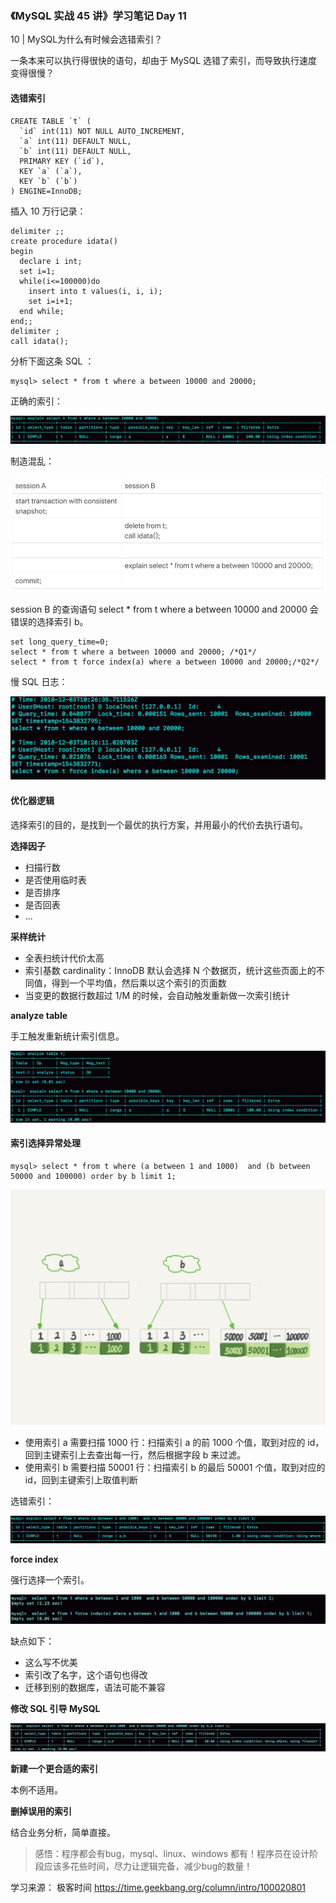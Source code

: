 ### 《MySQL 实战 45 讲》学习笔记 Day 11

10 | MySQL为什么有时候会选错索引？

一条本来可以执行得很快的语句，却由于 MySQL 选错了索引，而导致执行速度变得很慢？

#### 选错索引

```
CREATE TABLE `t` (
  `id` int(11) NOT NULL AUTO_INCREMENT,
  `a` int(11) DEFAULT NULL,
  `b` int(11) DEFAULT NULL,
  PRIMARY KEY (`id`),
  KEY `a` (`a`),
  KEY `b` (`b`)
) ENGINE=InnoDB;
```

插入 10 万行记录：

```
delimiter ;;
create procedure idata()
begin
  declare i int;
  set i=1;
  while(i<=100000)do
    insert into t values(i, i, i);
    set i=i+1;
  end while;
end;;
delimiter ;
call idata();
```

分析下面这条 SQL ：

```
mysql> select * from t where a between 10000 and 20000;
```

正确的索引：

![](media/16791559302448.jpg)

制造混乱：

![](media/16791558814592.jpg)

session B 的查询语句 select * from t where a between 10000 and 20000 会错误的选择索引 b。

```
set long_query_time=0;
select * from t where a between 10000 and 20000; /*Q1*/
select * from t force index(a) where a between 10000 and 20000;/*Q2*/
```

慢 SQL 日志：

![](media/16791560114219.jpg)

#### 优化器逻辑

选择索引的目的，是找到一个最优的执行方案，并用最小的代价去执行语句。

**选择因子**

* 扫描行数
* 是否使用临时表
* 是否排序
* 是否回表
* ...

**采样统计**

* 全表扫统计代价太高
* 索引基数 cardinality：InnoDB 默认会选择 N 个数据页，统计这些页面上的不同值，得到一个平均值，然后乘以这个索引的页面数
* 当变更的数据行数超过 1/M 的时候，会自动触发重新做一次索引统计

**analyze table**

手工触发重新统计索引信息。

![](media/16791571542591.jpg)

#### 索引选择异常处理

```
mysql> select * from t where (a between 1 and 1000)  and (b between 50000 and 100000) order by b limit 1;
```

![](media/16791574144601.jpg)

* 使用索引 a 需要扫描 1000 行：扫描索引 a 的前 1000 个值，取到对应的 id，回到主键索引上去查出每一行，然后根据字段 b 来过滤。
* 使用索引 b 需要扫描 50001 行：扫描索引 b 的最后 50001 个值，取到对应的 id，回到主键索引上取值判断

选错索引：

![](media/16791574681514.jpg)


**force index**

强行选择一个索引。

![](media/16791576579858.jpg)

缺点如下：

* 这么写不优美
* 索引改了名字，这个语句也得改
* 迁移到别的数据库，语法可能不兼容

**修改 SQL 引导 MySQL**

![](media/16791577188238.jpg)

**新建一个更合适的索引**

本例不适用。

**删掉误用的索引**

结合业务分析，简单直接。

> 感悟：程序都会有bug，mysql、linux、windows 都有！程序员在设计阶段应该多花些时间，尽力让逻辑完备，减少bug的数量！

学习来源： 极客时间 https://time.geekbang.org/column/intro/100020801


